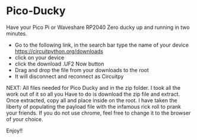 # Pico-Ducky
Have your Pico Pi or Waveshare RP2040 Zero ducky up and running in two minutes.
* Go to the following link, in the search bar type the name of your device https://circuitpython.org/downloads
* click on your device
* click the download .UF2 Now button
* Drag and drop the file from your downloads to the root
* It will disconnect and reconnect as Circuitpy

NEXT:
All files needed for Pico Ducky and in the zip folder. I took all the work out of it so all you Have to do is download the zip file and extract. Once extracted, copy all and place inside on the root.
I have taken the liberty of populating the payload file with the infamous rick roll to prank your friends. If you do not use chrome, feel free to change it to the browser of your choice.

Enjoy!!
